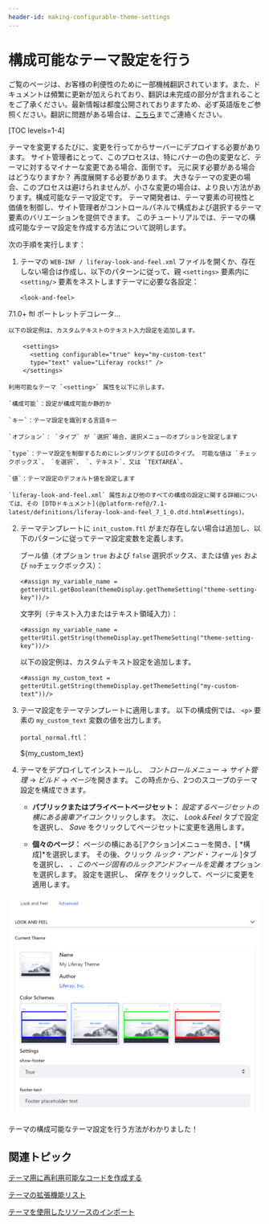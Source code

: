 ```yaml
---
header-id: making-configurable-theme-settings
---
```


# 構成可能なテーマ設定を行う

<p class="alert alert-info"><span class="wysiwyg-color-blue120">ご覧のページは、お客様の利便性のために一部機械翻訳されています。また、ドキュメントは頻繁に更新が加えられており、翻訳は未完成の部分が含まれることをご了承ください。最新情報は都度公開されておりますため、必ず英語版をご参照ください。翻訳に問題がある場合は、<a href="mailto:support-content-jp@liferay.com">こちら</a>までご連絡ください。</span></p>

[TOC levels=1-4]

テーマを変更するたびに、変更を行ってからサーバーにデプロイする必要があります。 サイト管理者にとって、このプロセスは、特にバナーの色の変更など、テーマに対するマイナーな変更である場合、面倒です。 元に戻す必要がある場合はどうなりますか？ 再度展開する必要があります。 大きなテーマの変更の場合、このプロセスは避けられませんが、小さな変更の場合は、より良い方法があります。構成可能なテーマ設定です。 テーマ開発者は、テーマ要素の可視性と価値を制御し、サイト管理者がコントロールパネルで構成および選択するテーマ要素のバリエーションを提供できます。 このチュートリアルでは、テーマの構成可能なテーマ設定を作成する方法について説明します。

次の手順を実行します：

1.  テーマの `WEB-INF / liferay-look-and-feel.xml` ファイルを開くか、存在しない場合は作成し、以下のパターンに従って、親 `<settings>` 要素内に `<setting/>` 要素をネストしますテーマに必要な各設定：
   
        <look-and-feel>
<compatibility> <version>7.1.0+</version> </compatibility> <theme id="your-theme-name" name="Your Theme Name"> <template-extension>ftl</template-extension> <settings> <setting configurable="true" key="theme-setting-key" options="true,false" type="select" value="true" /> <setting configurable="true" key="theme-setting-key" type="text" value="My placeholder text" /> </settings> <portlet-decorator> ポートレットデコレータ... </portlet-decorator> </theme> </look-and-feel>

    以下の設定例は、カスタムテキストのテキスト入力設定を追加します。
   
        <settings>
          <setting configurable="true" key="my-custom-text"
          type="text" value="Liferay rocks!" />
        </settings>

    利用可能なテーマ `<setting>` 属性を以下に示します。

    `構成可能`：設定が構成可能か静的か

    `キー`：テーマ設定を識別する言語キー

    `オプション`： `タイプ` が `選択`場合、選択メニューのオプションを設定します

    `type`：テーマ設定を制御するためにレンダリングするUIのタイプ。 可能な値は `チェックボックス`、 `を選択`、 `、テキスト`、又は `TEXTAREA`。

    `値`：テーマ設定のデフォルト値を設定します

    `liferay-look-and-feel.xml` 属性および他のすべての構成の設定に関する詳細については、その [DTDドキュメント](@platform-ref@/7.1-latest/definitions/liferay-look-and-feel_7_1_0.dtd.html#settings)。

2.  テーマテンプレートに `init_custom.ftl` がまだ存在しない場合は追加し、以下のパターンに従ってテーマ設定変数を定義します。

    ブール値（オプション `true` および `false` 選択ボックス、または値 `yes` および `no`チェックボックス）：
   
        <#assign my_variable_name =
        getterUtil.getBoolean(themeDisplay.getThemeSetting("theme-setting-key"))/>

    文字列（テキスト入力またはテキスト領域入力）：
   
        <#assign my_variable_name =
        getterUtil.getString(themeDisplay.getThemeSetting("theme-setting-key"))/>

    以下の設定例は、カスタムテキスト設定を追加します。
   
        <#assign my_custom_text =
        getterUtil.getString(themeDisplay.getThemeSetting("my-custom-text"))/>

3.  テーマ設定をテーマテンプレートに適用します。 以下の構成例では、 `<p>` 要素の `my_custom_text` 変数の値を出力します。

    `portal_normal.ftl`： <p>${my_custom_text}</p>

4.  テーマをデプロイしてインストールし、 *コントロールメニュー* → *サイト管理* → *ビルド* → *ページ*を開きます。 この時点から、2つのスコープのテーマ設定を構成できます。

      - **パブリックまたはプライベートページセット：** *設定するページセットの横にある歯車アイコン* クリックします。 次に、 *Look＆Feel* タブで設定を選択し、 *Save* をクリックしてページセットに変更を適用します。

      - **個々のページ：** ページの横にある[アクション]メニューを開き、[ *構成]*を選択します。 その後、クリック *ルック・アンド・フィール* ]タブを選択し、 *、このページ固有のルックアンドフィールを定義* オプションを選択します。 設定を選択し、 *保存* をクリックして、ページに変更を適用します。

![図1：以下は、サイト管理者の構成可能な設定の例です。](../../../../images/theme-dev-configurable-theme-settings.png)

テーマの構成可能なテーマ設定を行う方法がわかりました！

## 関連トピック

[テーマ用に再利用可能なコードを作成する](/docs/7-1/tutorials/-/knowledge_base/t/creating-reusable-pieces-of-code-for-your-themes)

[テーマの拡張機能リスト](/docs/7-1/tutorials/-/knowledge_base/t/listing-your-themes-extensions)

[テーマを使用したリソースのインポート](/docs/7-1/tutorials/-/knowledge_base/t/importing-resources-with-a-theme)
